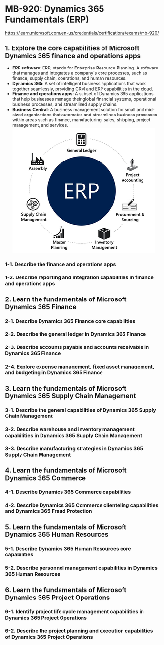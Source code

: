 # MB-920: Dynamics 365 Fundamentals (ERP)

https://learn.microsoft.com/en-us/credentials/certifications/exams/mb-920/

## 1. Explore the core capabilities of Microsoft Dynamics 365 finance and operations apps
- **ERP software**: ERP, stands for **E**nterprise **R**esource **P**lanning. A software that manages and integrates a company's core processes, such as finance, supply chain, operations, and human resources.
- **Dynamics 365**: A set of intelligent business applications that work together seamlessly, providing CRM and ERP capabilities in the cloud.
- **Finance and operations apps**: A subset of Dynamics 365 applications that help businesses manage their global financial systems, operational business processes, and streamlined supply chains.
- **Business Central**: A business management solution for small and mid-sized organizations that automates and streamlines business processes within areas such as finance, manufacturing, sales, shipping, project management, and services.
![Alt text](image.png)


### 1-1. Describe the finance and operations apps
### 1-2. Describe reporting and integration capabilities in finance and operations apps

## 2. Learn the fundamentals of Microsoft Dynamics 365 Finance
### 2-1. Describe Dynamics 365 Finance core capabilities
### 2-2. Describe the general ledger in Dynamics 365 Finance
### 2-3. Describe accounts payable and accounts receivable in Dynamics 365 Finance
### 2-4. Explore expense management, fixed asset management, and budgeting in Dynamics 365 Finance

## 3. Learn the fundamentals of Microsoft Dynamics 365 Supply Chain Management
### 3-1. Describe the general capabilities of Dynamics 365 Supply Chain Management
### 3-2. Describe warehouse and inventory management capabilities in Dynamics 365 Supply Chain Management
### 3-3. Describe manufacturing strategies in Dynamics 365 Supply Chain Management

## 4. Learn the fundamentals of Microsoft Dynamics 365 Commerce
### 4-1. Describe Dynamics 365 Commerce capabilities
### 4-2. Describe Dynamics 365 Commerce clienteling capabilities and Dynamics 365 Fraud Protection

## 5. Learn the fundamentals of Microsoft Dynamics 365 Human Resources
### 5-1. Describe Dynamics 365 Human Resources core capabilities
### 5-2. Describe personnel management capabilities in Dynamics 365 Human Resources


## 6. Learn the fundamentals of Microsoft Dynamics 365 Project Operations
### 6-1. Identify project life cycle management capabilities in Dynamics 365 Project Operations
### 6-2. Describe the project planning and execution capabilities of Dynamics 365 Project Operations




